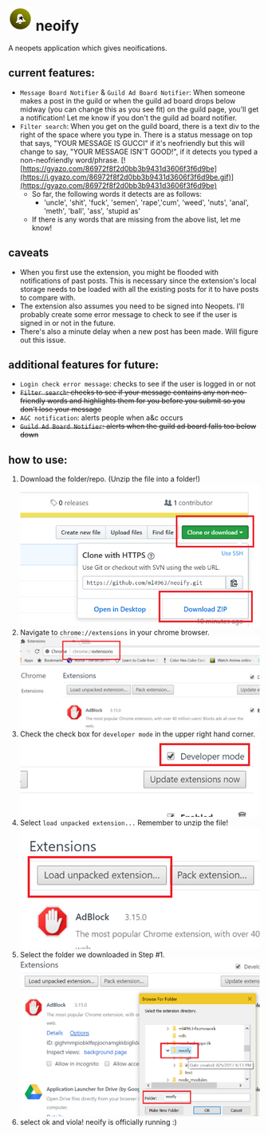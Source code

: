 # ![logo](img/neoify-48.png) neoify 
A neopets application which gives neoifications.

## current features:
* ```Message Board Notifier``` & ```Guild Ad Board Notifier```: When someone makes a post in the guild or when the guild ad board drops below midway (you can change this as you see fit) on the guild page, you'll get a notification! Let me know if you don't the guild ad board notifier.
* ```Filter search```: When you get on the guild board, there is a text div to the right of the space where you type in. There is a status message on top that says, "YOUR MESSAGE IS GUCCI" if it's neofriendly but this will change to say, "YOUR MESSAGE ISN'T GOOD!", if it detects you typed a non-neofriendly word/phrase. 
	[![https://gyazo.com/86972f8f2d0bb3b9431d3606f3f6d9be](https://i.gyazo.com/86972f8f2d0bb3b9431d3606f3f6d9be.gif)](https://gyazo.com/86972f8f2d0bb3b9431d3606f3f6d9be)
	- So far, the following words it detects are as follows:
		* 'uncle', 'shit', 'fuck', 'semen', 'rape','cum', 'weed', 'nuts', 'anal', 'meth', 'ball',	'ass', 'stupid as'
	- If there is any words that are missing from the above list, let me know!
	

## caveats
* When you first use the extension, you might be flooded with notifications of past posts. This is necessary since the extension's local storage needs to be loaded with all the existing posts for it to have posts to compare with.
* The extension also assumes you need to be signed into Neopets. I'll probably create some error message to check to see if the user is signed in or not in the future. 
* There's also a minute delay when a new post has been made. Will figure out this issue. 

## additional features for future:
* ```Login check error message```: checks to see if the user is logged in or not
* ~~```Filter search```: checks to see if your message contains any non neo-friendly words and highlights them for you before you submit so you don't lose your message~~
* ```A&C notification```: alerts people when a&c occurs
* ~~```Guild Ad Board Notifier```: alerts when the guild ad board falls too below down~~ 


## how to use:
1. Download the folder/repo. (Unzip the file into a folder!)
![alt tag](img/screenshots/step_1.png)
2. Navigate to ```chrome://extensions``` in your chrome browser.
![alt tag](img/screenshots/step_2.png)
3. Check the check box for ```developer mode``` in the upper right hand corner.
![alt tag](img/screenshots/step_3.png)
4. Select ```load unpacked extension...``` Remember to unzip the file!
![alt tag](img/screenshots/step_4.png)
5. Select the folder we downloaded in Step #1.
![alt tag](img/screenshots/step_5.png)
6. select ok and viola! neoify is officially running :)
